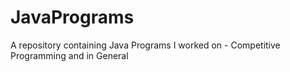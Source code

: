 # JavaPrograms
A repository containing Java Programs I worked on - Competitive Programming and in General

